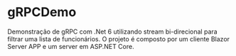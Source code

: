 # gRPCDemo

Demonstração de gRPC com .Net 6 utilizando stream bi-direcional para filtrar uma lista de funcionários.
O projeto é composto por um cliente Blazor Server APP e um server em ASP.NET Core.
